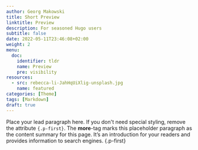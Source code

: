 ```yaml
---
author: Georg Makowski
title: Short Preview
linktitle: Preview
description: For seasoned Hugo users
subtitle: false
date: 2022-05-11T23:46:08+02:00 
weight: 2
menu:
  doc:
    identifier: tldr
    name: Preview
    pre: visibility
resources: 
  - src: rebecca-li-JahHqUiXlig-unsplash.jpg
    name: featured
categories: [Theme]
tags: [Markdown]
draft: true
---
```


Place your lead paragraph here. If you don't need special styling, remove the attribute `{.p-first}`. The **more**-tag marks this placeholder paragraph as the content summary for this page. It’s an introduction for your readers and provides information to search engines.
{.p-first} <!--more-->
